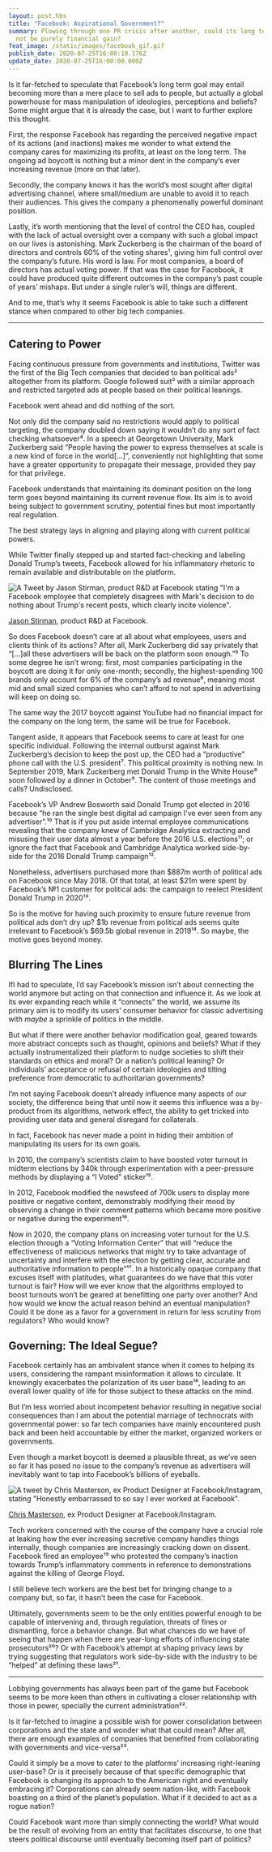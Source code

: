 ```yaml
---
layout: post.hbs
title: "Facebook: Aspirational Government?"
summary: Plowing through one PR crisis after another, could its long term goals
  not be purely financial gain?
feat_image: /static/images/facebook_gif.gif
publish_date: 2020-07-25T16:00:19.176Z
update_date: 2020-07-25T16:00:00.000Z
---
```

Is it far-fetched to speculate that Facebook’s long term goal may entail becoming more than a mere place to sell ads to people, but actually a global powerhouse for mass manipulation of ideologies, perceptions and beliefs? Some might argue that it is already the case, but I want to further explore this thought.

First, the response Facebook has regarding the perceived negative impact of its actions (and inactions) makes me wonder to what extend the company cares for maximizing its profits, at least on the long term. The ongoing ad boycott is nothing but a minor dent in the company’s ever increasing revenue (more on that later).

Secondly, the company knows it has the world’s most sought after digital advertising channel, where small/medium are unable to avoid it to reach their audiences. This gives the company a phenomenally powerful dominant position.

Lastly, it’s worth mentioning that the level of control the CEO has, coupled with the lack of actual oversight over a company with such a global impact on our lives is astonishing. Mark Zuckerberg is the chairman of the board of directors and controls 60% of the voting shares¹, giving him full control over the company’s future. His word is law. For most companies, a board of directors has actual voting power. If that was the case for Facebook, it could have produced quite different outcomes in the company’s past couple of years’ mishaps. But under a single ruler’s will, things are different.

And to me, that’s why it seems Facebook is able to take such a different stance when compared to other big tech companies.

<hr>

## Catering to Power

Facing continuous pressure from governments and institutions, Twitter was the first of the Big Tech companies that decided to ban political ads² altogether from its platform. Google followed suit³ with a similar approach and restricted targeted ads at people based on their political leanings.

Facebook went ahead and did nothing of the sort.

Not only did the company said no restrictions would apply to political targeting, the company doubled down saying it wouldn’t do any sort of fact checking whatsoever⁴. In a speech at Georgetown University, Mark Zuckerberg said “People having the power to express themselves at scale is a new kind of force in the world\[…]”, conveniently not highlighting that some have a greater opportunity to propagate their message, provided they pay for that privilege.

Facebook understands that maintaining its dominant position on the long term goes beyond maintaining its current revenue flow. Its aim is to avoid being subject to government scrutiny, potential fines but most importantly real regulation.

The best strategy lays in aligning and playing along with current political powers.

While Twitter finally stepped up and started fact-checking and labeling Donald Trump’s tweets, Facebook allowed for his inflammatory rhetoric to remain available and distributable on the platform.

![A Tweet by Jason Stirman, product R&D at Facebook stating "I'm a Facebook employee that completely disagrees with Mark's decision to do nothing about Trump's recent posts, which clearly incite violence".](/static/images/stirman_tweet.jpeg "A Tweet by Jason Stirman, product R&D at Facebook")

<p class="u-ImageDescription"><a href="https://twitter.com/stirman" target="_blank">Jason Stirman</a>, product R&D at Facebook.</p>

So does Facebook doesn’t care at all about what employees, users and clients think of its actions? After all, Mark Zuckerberg did say privately that “\[…]all these advertisers will be back on the platform soon enough.”⁵ To some degree he isn’t wrong: first, most companies participating in the boycott are doing it for only one-month; secondly, the highest-spending 100 brands only account for 6% of the company’s ad revenue⁶, meaning most mid and small sized companies who can’t afford to not spend in advertising will keep on doing so.

The same way the 2017 boycott against YouTube had no financial impact for the company on the long term, the same will be true for Facebook.

Tangent aside, it appears that Facebook seems to care at least for one specific individual. Following the internal outburst against Mark Zuckerberg’s decision to keep the post up, the CEO had a “productive” phone call with the U.S. president⁷. This political proximity is nothing new. In September 2019, Mark Zuckerberg met Donald Trump in the White House⁸ soon followed by a dinner in October⁹. The content of those meetings and calls? Undisclosed.

Facebook’s VP Andrew Bosworth said Donald Trump got elected in 2016 because “he ran the single best digital ad campaign I’ve ever seen from any advertiser”.¹⁰ That is if you put aside internal employee communications revealing that the company knew of Cambridge Analytica extracting and misusing their user data almost a year before the 2016 U.S. elections¹¹; or ignore the fact that Facebook and Cambridge Analytica worked side-by-side for the 2016 Donald Trump campaign¹².

Nonetheless, advertisers purchased more than $887m worth of political ads on Facebook since May 2018. Of that total, at least $21m were spent by Facebook’s №1 customer for political ads: the campaign to reelect President Donald Trump in 2020¹³.

So is the motive for having such proximity to ensure future revenue from political ads don’t dry up? $1b revenue from political ads seems quite irrelevant to Facebook’s $69.5b global revenue in 2019¹⁴. So maybe, the motive goes beyond money.

## Blurring The Lines

IfI had to speculate, I’d say Facebook’s mission isn’t about connecting the world anymore but acting on that connection and influence it. As we look at its ever expanding reach while it “connects” the world, we assume its primary aim is to modify its users’ consumer behavior for classic advertising with *maybe* a sprinkle of politics in the middle.

But what if there were another behavior modification goal, geared towards more abstract concepts such as thought, opinions and beliefs? What if they actually instrumentalized their platform to nudge societies to shift their standards on ethics and moral? Or a nation’s political leaning? Or individuals’ acceptance or refusal of certain ideologies and tilting preference from democratic to authoritarian governments?

I’m not saying Facebook doesn’t already influence many aspects of our society, the difference being that until now it seems this influence was a by-product from its algorithms, network effect, the ability to get tricked into providing user data and general disregard for collaterals.

In fact, Facebook has never made a point in hiding their ambition of manipulating its users for its own goals.

In 2010, the company’s scientists claim to have boosted voter turnout in midterm elections by 340k through experimentation with a peer-pressure methods by displaying a “I Voted” sticker¹⁵.

In 2012, Facebook modified the newsfeed of 700k users to display more positive or negative content, demonstrably modifying their mood by observing a change in their comment patterns which became more positive or negative during the experiment¹⁶.

Now in 2020, the company plans on increasing voter turnout for the U.S. election through a “Voting Information Center” that will “reduce the effectiveness of malicious networks that might try to take advantage of uncertainty and interfere with the election by getting clear, accurate and authoritative information to people”¹⁷. In a historically opaque company that excuses itself with platitudes, what guarantees do we have that this voter turnout is fair? How will we ever know that the algorithms employed to boost turnouts won’t be geared at benefitting one party over another? And how would we know the actual reason behind an eventual manipulation? Could it be done as a favor for a government in return for less scrutiny from regulators? Who would know?

## Governing: The Ideal Segue?

Facebook certainly has an ambivalent stance when it comes to helping its users, considering the rampant misinformation it allows to circulate. It knowingly exacerbates the polarization of its user base¹⁸, leading to an overall lower quality of life for those subject to these attacks on the mind.


But I’m less worried about incompetent behavior resulting in negative social consequences than I am about the potential marriage of technocrats with governmental power: so far tech companies have mainly encountered push back and been held accountable by either the market, organized workers or governments.


Even though a market boycott is deemed a plausible threat, as we’ve seen so far it has posed no issue to the company’s revenue as advertisers will inevitably want to tap into Facebook’s billions of eyeballs.

![A tweet by Chris Masterson, ex Product Designer at Facebook/Instagram, stating "Honestly embarrassed to so say I ever worked at Facebook".](/static/images/masterson_tweet.jpeg "A tweet by Chris Masterson, ex Product Designer at Facebook/Instagram.")

<p class="u-ImageDescription"><a href="https://twitter.com/chrismasterson" target="_blank">Chris Masterson</a>, ex Product Designer at Facebook/Instagram.</p>

Tech workers concerned with the course of the company have a crucial role at leaking how the ever increasing secretive company handles things internally, though companies are increasingly cracking down on dissent. Facebook fired an employee¹⁹ who protested the company’s inaction towards Trump’s inflammatory comments in reference to demonstrations against the killing of George Floyd.

I still believe tech workers are the best bet for bringing change to a company but, so far, it hasn’t been the case for Facebook.

Ultimately, governments seem to be the only entities powerful enough to be capable of intervening and, through regulation, threats of fines or dismantling, force a behavior change. But what chances do we have of seeing that happen when there are year-long efforts of influencing state prosecutors²⁰? Or with Facebook’s attempt at shaping privacy laws by trying suggesting that regulators work side-by-side with the industry to be “helped” at defining these laws²¹.

<hr>

Lobbying governments has always been part of the game but Facebook seems to be more keen than others in cultivating a closer relationship with those in power, specially the current administration²².

Is it far-fetched to imagine a possible wish for power consolidation between corporations and the state and wonder what that could mean? After all, there are enough examples of companies that benefited from collaborating with governments and vice-versa²³.

Could it simply be a move to cater to the platforms’ increasing right-leaning user-base? Or is it precisely because of that specific demographic that Facebook is changing its approach to the American right and eventually embracing it? Corporations can already seem nation-like, with Facebook boasting on a third of the planet’s population. What if it decided to act as a rogue nation?

Could Facebook want more than simply connecting the world? What would be the result of evolving from an entity that facilitates discourse, to one that steers political discourse until eventually becoming itself part of politics?